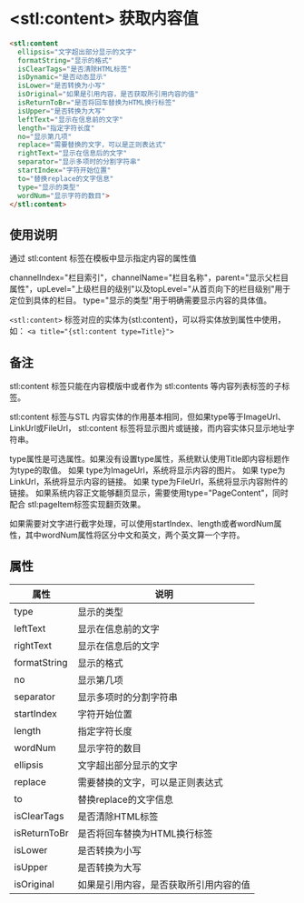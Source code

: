 ﻿# &lt;stl:content&gt; 获取内容值

```html
<stl:content
  ellipsis="文字超出部分显示的文字"
  formatString="显示的格式"
  isClearTags="是否清除HTML标签"
  isDynamic="是否动态显示"
  isLower="是否转换为小写"
  isOriginal="如果是引用内容，是否获取所引用内容的值"
  isReturnToBr="是否将回车替换为HTML换行标签"
  isUpper="是否转换为大写"
  leftText="显示在信息前的文字"
  length="指定字符长度"
  no="显示第几项"
  replace="需要替换的文字，可以是正则表达式"
  rightText="显示在信息后的文字"
  separator="显示多项时的分割字符串"
  startIndex="字符开始位置"
  to="替换replace的文字信息"
  type="显示的类型"
  wordNum="显示字符的数目">
</stl:content>
```

## 使用说明

通过 stl:content 标签在模板中显示指定内容的属性值

channelIndex="栏目索引"，channelName="栏目名称"，parent="显示父栏目属性"，upLevel="上级栏目的级别"以及topLevel="从首页向下的栏目级别"用于定位到具体的栏目。
type="显示的类型"用于明确需要显示内容的具体值。

`<stl:content>` 标签对应的实体为{stl:content}，可以将实体放到属性中使用，如：
`<a title="{stl:content type=Title}">`

## 备注

stl:content 标签只能在内容模版中或者作为 stl:contents 等内容列表标签的子标签。

stl:content 标签与STL 内容实体的作用基本相同，但如果type等于ImageUrl、LinkUrl或FileUrl， stl:content 标签将显示图片或链接，而内容实体只显示地址字符串。

type属性是可选属性。如果没有设置type属性，系统默认使用Title即内容标题作为type的取值。
如果 type为ImageUrl，系统将显示内容的图片。
如果 type为LinkUrl，系统将显示内容的链接。
如果 type为FileUrl，系统将显示内容附件的链接。
如果系统内容正文能够翻页显示，需要使用type="PageContent"，同时配合 stl:pageItem标签实现翻页效果。

如果需要对文字进行截字处理，可以使用startIndex、length或者wordNum属性，其中wordNum属性将区分中文和英文，两个英文算一个字符。

## 属性

| 属性         | 说明                                   |
| ------------ | -------------------------------------- |
| type         | 显示的类型                             |
| leftText     | 显示在信息前的文字                     |
| rightText    | 显示在信息后的文字                     |
| formatString | 显示的格式                             |
| no           | 显示第几项                             |
| separator    | 显示多项时的分割字符串                 |
| startIndex   | 字符开始位置                           |
| length       | 指定字符长度                           |
| wordNum      | 显示字符的数目                         |
| ellipsis     | 文字超出部分显示的文字                 |
| replace      | 需要替换的文字，可以是正则表达式       |
| to           | 替换replace的文字信息                  |
| isClearTags  | 是否清除HTML标签                       |
| isReturnToBr | 是否将回车替换为HTML换行标签           |
| isLower      | 是否转换为小写                         |
| isUpper      | 是否转换为大写                         |
| isOriginal   | 如果是引用内容，是否获取所引用内容的值 |